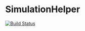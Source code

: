 # SimulationHelper

[![Build Status](https://github.com/Dhruva2/SimulationHelper.jl/actions/workflows/CI.yml/badge.svg?branch=main)](https://github.com/Dhruva2/SimulationHelper.jl/actions/workflows/CI.yml?query=branch%3Amain)
